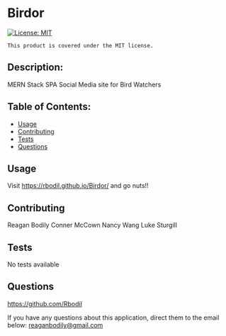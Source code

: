 # Birdor

  [![License: MIT](https://img.shields.io/badge/License-MIT-yellow.svg)](https://opensource.org/licenses/MIT)
      
    This product is covered under the MIT license.
    

  ## Description:
  
  MERN Stack SPA Social Media site for Bird Watchers

  ## Table of Contents:
  - [Usage](#usage)
  - [Contributing](#contributing)
  - [Tests](#tests)
  - [Questions](#questions)


  ## Usage
  
  Visit https://rbodil.github.io/Birdor/ and go nuts!!
  
  ## Contributing

  Reagan Bodily
  Conner McCown
  Nancy Wang
  Luke Sturgill

  ## Tests

  No tests available

  ## Questions

  https://github.com/Rbodil

  If you have any questions about this application, direct them to the email below:
  reaganbodily@gmail.com
